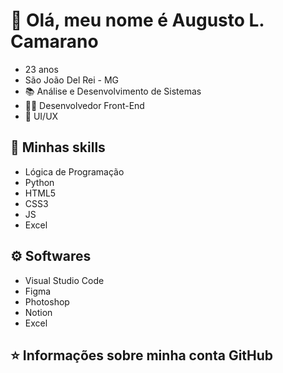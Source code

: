 <h1>💜 Olá, meu nome é Augusto L. Camarano</h1>
<ul>
 <li>23 anos</li>
 <li>São João Del Rei - MG</li>
 <li>📚 Análise e Desenvolvimento de Sistemas</li>
 <li>👨‍💻 Desenvolvedor Front-End</li>
 <li>🎨 UI/UX</li>
</ul>

<h2>🚀 Minhas skills</h2>
<ul>
 <li>Lógica de Programação</li>
 <li>Python</li>
 <li>HTML5</li>
 <li>CSS3</li>
 <li>JS</li>
 <li>Excel</li>
</ul>

<h2>⚙️ Softwares</h2>
<ul>
 <li>Visual Studio Code</li>
 <li>Figma</li>
 <li>Photoshop</li>
 <li>Notion</li>
 <li>Excel</li>
</ul>

<h2>⭐ Informações sobre minha conta GitHub</h2>
<p>
 <img src="https://github-readme-stats.vercel.app/api?username=alcamarano&show_icons=true&locale=pt-br&bg_color=292929&border_color=A044FF&title_color=A044FF&text_color=FFFFFF&icon_color=A044FF&include_all_commits=true&count_private=true" alt="">
 <img src="https://github-readme-stats.vercel.app/api/top-langs/?username=alcamarano&layout=compact&bg_color=292929&border_color=A044FF&title_color=A044FF&text_color=FFFFFF&locale=pt-br" align="top" alt="">
</p>
